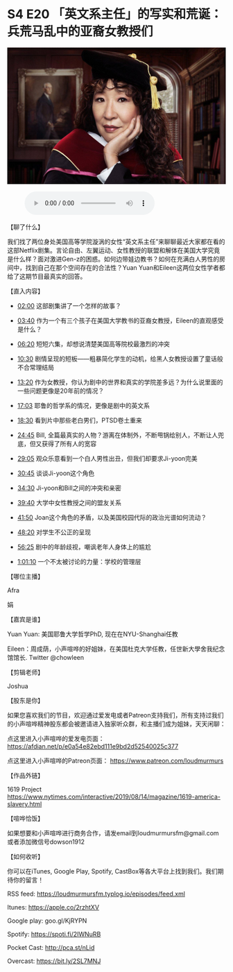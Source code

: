 # S4 E20 「英文系主任」的写实和荒诞：兵荒马乱中的亚裔女教授们

![](./image.jpeg)

<figure>
    <figcaption></figcaption>
    <audio
        controls
        src="./audio.mp3">
            Your browser does not support the
            <code>audio</code> element.
    </audio>
</figure>

<p>【聊了什么】</p>
<p>我们找了两位身处美国高等学院漩涡的女性“英文系主任”来聊聊最近大家都在看的这部Netflix剧集。言论自由、左翼运动、女性教授的联盟和解体在美国大学究竟是什么样？面对激进Gen-z的困惑。如何边带娃边教书？如何在充满白人男性的房间中，找到自己在那个空间存在的合法性？Yuan Yuan和Eileen这两位女性学者都给了这期节目最真实的回答。</p>
<p>【直入内容】</p>
<div class="block-list"><ul>
<li><p><a href="https://loudmurmursfm.com/feed/audio.xml#t=02:00">02:00</a> 这部剧集讲了一个怎样的故事？</p>
</li>
<li><p><a href="https://loudmurmursfm.com/feed/audio.xml#t=03:40">03:40</a> 作为一个有三个孩子在美国大学教书的亚裔女教授，Eileen的直观感受是什么？</p>
</li>
<li><p><a href="https://loudmurmursfm.com/feed/audio.xml#t=06:20">06:20</a> 短短六集，却想说清楚美国高等院校最激烈的冲突</p>
</li>
<li><p><a href="https://loudmurmursfm.com/feed/audio.xml#t=10:30">10:30</a> 剧情呈现的短板——粗暴简化学生的动机，给黑人女教授设置了童话般不合常理结局</p>
</li>
<li><p><a href="https://loudmurmursfm.com/feed/audio.xml#t=13:20">13:20</a> 作为女教授，你认为剧中的世界和真实的学院差多远？为什么说里面的一些问题更像是20年前的情况？</p>
</li>
<li><p><a href="https://loudmurmursfm.com/feed/audio.xml#t=17:03">17:03</a> 耶鲁的哲学系的情况，更像是剧中的英文系</p>
</li>
<li><p><a href="https://loudmurmursfm.com/feed/audio.xml#t=18:30">18:30</a> 看到片中那些老白男们，PTSD卷土重来</p>
</li>
<li><p><a href="https://loudmurmursfm.com/feed/audio.xml#t=24:45">24:45</a> Bill, 全篇最真实的人物？游离在体制外，不断甩锅给别人，不断让人兜底，但又获得了所有人的宽容</p>
</li>
<li><p><a href="https://loudmurmursfm.com/feed/audio.xml#t=29:05">29:05</a> 观众乐意看到一个白人男性出丑，但我们却要求Ji-yoon完美</p>
</li>
<li><p><a href="https://loudmurmursfm.com/feed/audio.xml#t=30:45">30:45</a> 谈谈Ji-yoon这个角色</p>
</li>
<li><p><a href="https://loudmurmursfm.com/feed/audio.xml#t=34:30">34:30</a> Ji-yoon和Bill之间的冲突和亲密</p>
</li>
<li><p><a href="https://loudmurmursfm.com/feed/audio.xml#t=39:40">39:40</a> 大学中女性教授之间的盟友关系</p>
</li>
<li><p><a href="https://loudmurmursfm.com/feed/audio.xml#t=41:50">41:50</a> Joan这个角色的矛盾，以及美国校园代际的政治光谱如何流动？</p>
</li>
<li><p><a href="https://loudmurmursfm.com/feed/audio.xml#t=48:20">48:20</a> 对学生不公正的呈现</p>
</li>
<li><p><a href="https://loudmurmursfm.com/feed/audio.xml#t=56:25">56:25</a> 剧中的年龄歧视，嘲讽老年人身体上的尴尬</p>
</li>
<li><p><a href="https://loudmurmursfm.com/feed/audio.xml#t=1:01:10">1:01:10</a> 一个不太被讨论的力量：学校的管理层</p>
</li>
</ul>
</div><p>【哪位主播】</p>
<p>Afra</p>
<p>娟</p>
<p>【嘉宾是谁】</p>
<p>Yuan Yuan: 美国耶鲁大学哲学PhD, 现在在NYU-Shanghai任教</p>
<p>Eileen：周成荫，小声喧哗的好姐妹，在美国杜克大学任教，任世新大學舍我纪念馆馆长. Twitter @chowleen</p>
<p>【剪辑老师】</p>
<p>Joshua</p>
<p>【股东是你】</p>
<p>如果您喜欢我们的节目，欢迎通过爱发电或者Patreon支持我们，所有支持过我们的小声喧哗精神股东都会被邀请进入独家听众群，和主播们成为姐妹，天天闲聊：</p>
<p>点这里进入小声喧哗的爱发电页面：
<a href="https://afdian.net/p/e0a54e82ebd111e9bd2d52540025c377">https://afdian.net/p/e0a54e82ebd111e9bd2d52540025c377</a></p>
<p>点这里进入小声喧哗的Patreon页面：
<a href="https://www.patreon.com/loudmurmurs">https://www.patreon.com/loudmurmurs</a></p>
<p>【作品外链】</p>
<p>1619 Project
<a href="https://www.nytimes.com/interactive/2019/08/14/magazine/1619-america-slavery.html">https://www.nytimes.com/interactive/2019/08/14/magazine/1619-america-slavery.html</a></p>
<p>【喧哗恰饭】</p>
<p>如果想要和小声喧哗进行商务合作，请发email到loudmurmursfm@gmail.com
或者添加微信号dowson1912</p>
<p>【如何收听】</p>
<p>你可以在iTunes, Google Play, Spotify, CastBox等各大平台上找到我们。我们期待你的留言！</p>
<p>RSS feed: <a href="https://loudmurmursfm.typlog.io/episodes/feed.xml">https://loudmurmursfm.typlog.io/episodes/feed.xml</a></p>
<p>Itunes: <a href="https://apple.co/2rzhtXV">https://apple.co/2rzhtXV</a></p>
<p>Google play: goo.gl/KjRYPN</p>
<p>Spotify: <a href="https://spoti.fi/2IWNuRB">https://spoti.fi/2IWNuRB</a></p>
<p>Pocket Cast: <a href="http://pca.st/nLid">http://pca.st/nLid</a></p>
<p>Overcast: <a href="https://bit.ly/2SL7MNJ">https://bit.ly/2SL7MNJ</a></p>
